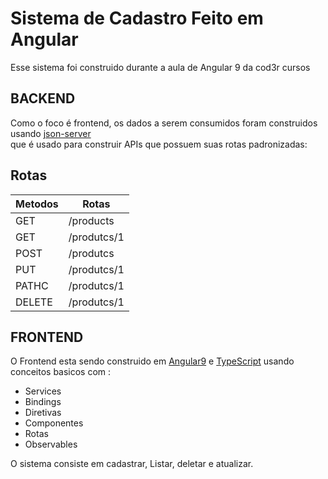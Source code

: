 # Sistema de Cadastro Feito em Angular 

Esse sistema foi construido durante a aula de Angular 9 da cod3r cursos
## BACKEND
Como o foco é frontend, os dados a serem consumidos foram construidos usando [json-server](https://www.npmjs.com/package/json-server) <br> que é usado para construir APIs que possuem suas rotas padronizadas:

## Rotas 
                    
Metodos       | Rotas
------------- | -------------
GET           | /products
GET           | /produtcs/1 
POST          | /produtcs 
PUT           | /produtcs/1 
PATHC         | /produtcs/1 
DELETE           | /produtcs/1 


## FRONTEND


O Frontend esta sendo construido em [Angular9](https://angular.io/)  e [TypeScript](https://www.typescriptlang.org/) usando conceitos basicos com :
- Services
- Bindings
- Diretivas
- Componentes
- Rotas
- Observables

O sistema consiste em cadastrar, Listar, deletar e atualizar.
